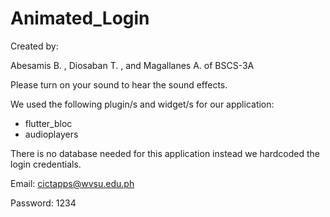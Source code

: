 # Animated_Login

Created by:

Abesamis B. , Diosaban T. , and Magallanes A. of BSCS-3A

Please turn on your sound to hear the sound effects. 

We used the following plugin/s and widget/s for our application:
 - flutter_bloc 
 - audioplayers
 
There is no database needed for this application instead we hardcoded the login credentials. 

Email: cictapps@wvsu.edu.ph

Password: 1234




